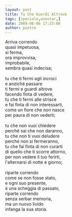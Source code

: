 ```yaml
---
layout: post
title: Tu Che Guardi Altrove
tags: [speciale,onestar,]
date: 2009-06-06 17:23:00
author: pietro
---
```

Arriva correndo<br/>quasi impetuosa,<br/>si ferma,<br/>ora improvvisa,<br/>improbabile,<br/>sembra quasi indecisa;<br/><br/>tu che ti fermi agli incroci<br/>e anziché passare<br/>ti fermi e guardi altrove<br/>facendo finta di vedere,<br/>tu che ti fermi alle strisce<br/>e fai finta di non interessarti,<br/>come un fiore che non nasce<br/>per paura di non vederti;<br/><br/>tu che non vuoi chiedere<br/>perché sai che non daranno,<br/>tu che non ti vuoi deludere<br/>perché non si fermeranno,<br/>tu che fai finta di non curarti<br/>di quello che ti scorre attorno,<br/>per non vedere il tuo ferirti,<br/>l'alternarsi di notte e giorno;<br/><br/>riparte correndo<br/>come se non fosse stato,<br/>e ogni suo presente,<br/>è una scheggia di passato,<br/>riparte correndo<br/>senza serbar memoria,<br/>ma un nuovo livido<br/>infanga la sua storia.
